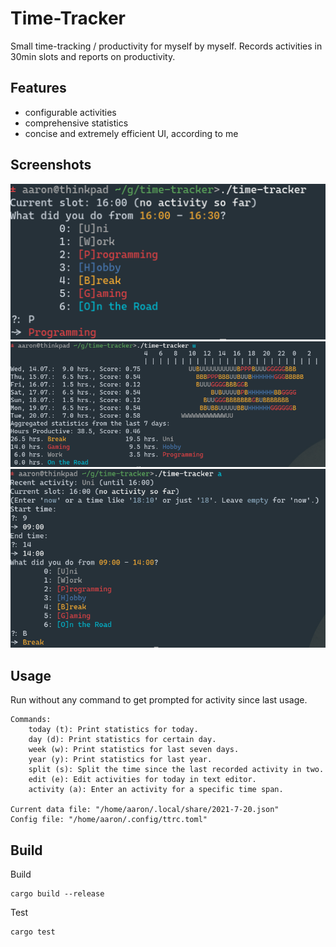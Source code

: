 # Time-Tracker

Small time-tracking / productivity for myself by myself.
Records activities in 30min slots and reports on
productivity.

## Features

- configurable activities
- comprehensive statistics
- concise and extremely efficient UI, according to me

## Screenshots

<div style="text-align:center">
<img src="./screenshots/screenshot-0.png" alt="UI">
<img src="./screenshots/screenshot-1.png" alt="Statistics">
<img src="./screenshots/screenshot-2.png" alt="UI">
</div>

## Usage

Run without any command to get prompted for activity since last
usage.

```
Commands:
	today (t): Print statistics for today.
	day (d): Print statistics for certain day.
	week (w): Print statistics for last seven days.
	year (y): Print statistics for last year.
	split (s): Split the time since the last recorded activity in two.
	edit (e): Edit activities for today in text editor.
	activity (a): Enter an activity for a specific time span.

Current data file: "/home/aaron/.local/share/2021-7-20.json"
Config file: "/home/aaron/.config/ttrc.toml"
```

## Build

Build

```
cargo build --release
```

Test

```
cargo test
```
